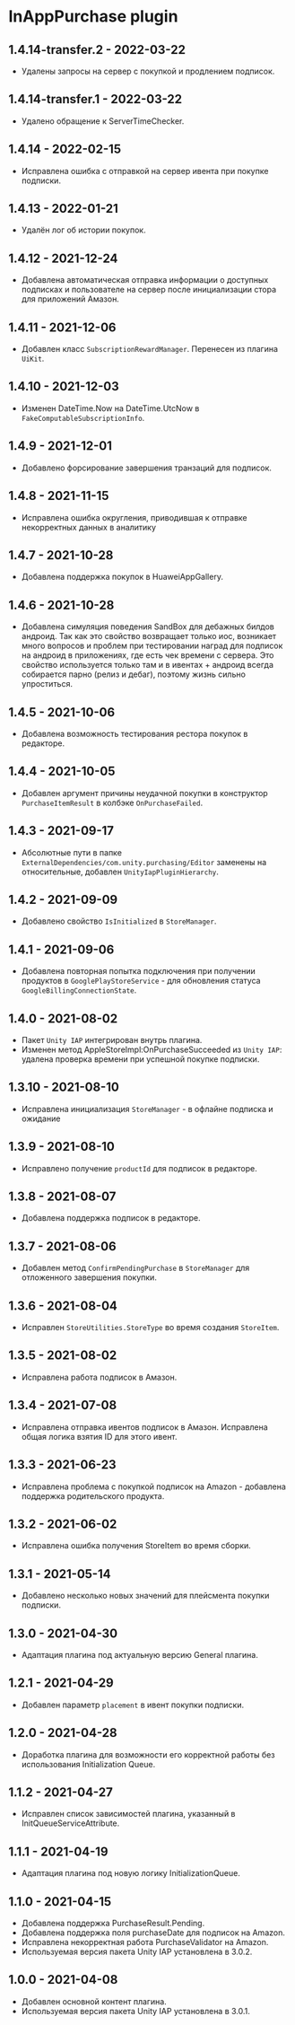 # InAppPurchase plugin

## 1.4.14-transfer.2 - 2022-03-22
* Удалены запросы на сервер с покупкой и продлением подписок.

## 1.4.14-transfer.1 - 2022-03-22
* Удалено обращение к ServerTimeChecker.

## 1.4.14 - 2022-02-15
* Исправлена ошибка с отправкой на сервер ивента при покупке подписки.

## 1.4.13 - 2022-01-21
* Удалён лог об истории покупок.

## 1.4.12 - 2021-12-24
* Добавлена автоматическая отправка информации о доступных подписках и пользователе на сервер после инициализации стора для приложений Амазон.

## 1.4.11 - 2021-12-06
* Добавлен класс `SubscriptionRewardManager`. Перенесен из плагина `UiKit`.

## 1.4.10 - 2021-12-03
* Изменен DateTime.Now на DateTime.UtcNow в `FakeComputableSubscriptionInfo`.

## 1.4.9 - 2021-12-01
* Добавлено форсирование завершения транзаций для подписок.

## 1.4.8 - 2021-11-15
* Исправлена ошибка округления, приводившая к отправке некорректных данных в аналитику

## 1.4.7 - 2021-10-28
* Добавлена поддержка покупок в HuaweiAppGallery.

## 1.4.6 - 2021-10-28
* Добавлена симуляция поведения SandBox для дебажных билдов андроид. Так как это свойство возвращает только иос, возникает много вопросов и проблем при тестировании наград для подписок на андроид в приложениях, где есть чек времени с сервера. Это свойство используется только там и в ивентах + андроид всегда собирается парно (релиз и дебаг), поэтому жизнь сильно упроститься.

## 1.4.5 - 2021-10-06
* Добавлена возможность тестирования рестора покупок в редакторе.

## 1.4.4 - 2021-10-05
* Добавлен аргумент причины неудачной покупки в конструктор `PurchaseItemResult` в колбэке `OnPurchaseFailed`.

## 1.4.3 - 2021-09-17
* Абсолютные пути в папке `ExternalDependencies/com.unity.purchasing/Editor` заменены на относительные, добавлен `UnityIapPluginHierarchy`.

## 1.4.2 - 2021-09-09
* Добавлено свойство `IsInitialized` в `StoreManager`.

## 1.4.1 - 2021-09-06
* Добавлена повторная попытка подключения при получении продуктов в `GooglePlayStoreService` - для обновления статуса `GoogleBillingConnectionState`.

## 1.4.0 - 2021-08-02
* Пакет `Unity IAP` интегрирован внутрь плагина.
* Изменен метод AppleStoreImpl:OnPurchaseSucceeded из `Unity IAP`: удалена проверка времени при успешной покупке подписки.

## 1.3.10 - 2021-08-10
* Исправлена инициализация `StoreManager`  - в офлайне подписка и ожидание

## 1.3.9 - 2021-08-10
* Исправлено получение `productId` для подписок в редакторе.

## 1.3.8 - 2021-08-07
* Добавлена поддержка подписок в редакторе.

## 1.3.7 - 2021-08-06
* Добавлен метод `ConfirmPendingPurchase` в `StoreManager` для отложенного завершения покупки.

## 1.3.6 - 2021-08-04
* Исправлен `StoreUtilities.StoreType` во время создания `StoreItem`.

## 1.3.5 - 2021-08-02
* Исправлена работа подписок в Амазон.

## 1.3.4 - 2021-07-08
* Исправлена отправка ивентов подписок в Амазон. Исправлена общая логика взятия ID для этого ивент.

## 1.3.3 - 2021-06-23
* Исправлена проблема с покупкой подписок на Amazon - добавлена поддержка родительского продукта.

## 1.3.2 - 2021-06-02
* Исправлена ошибка получения StoreItem во время сборки.

## 1.3.1 - 2021-05-14
* Добавлено несколько новых значений для плейсмента покупки подписки.

## 1.3.0 - 2021-04-30
* Адаптация плагина под актуальную версию General плагина.

## 1.2.1 - 2021-04-29
* Добавлен параметр `placement` в ивент покупки подписки.

## 1.2.0 - 2021-04-28
* Доработка плагина для возможности его корректной работы без использования Initialization Queue.

## 1.1.2 - 2021-04-27
* Исправлен список зависимостей плагина, указанный в InitQueueServiceAttribute.

## 1.1.1 - 2021-04-19
* Адаптация плагина под новую логику InitializationQueue.

## 1.1.0 - 2021-04-15
* Добавлена поддержка PurchaseResult.Pending.
* Добавлена поддержка поля purchaseDate для подписок на Amazon.
* Исправлена некорректная работа PurchaseValidator на Amazon.
* Используемая версия пакета Unity IAP установлена в 3.0.2.

## 1.0.0 - 2021-04-08
* Добавлен основной контент плагина.
* Используемая версия пакета Unity IAP установлена в 3.0.1.
